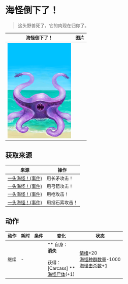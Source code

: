 # 海怪倒下了！  
> 这头野兽死了，它的肉现在归你了。  
  
  海怪倒下了！  |   图片   
 ----  |  ----:   
   |  <img decoding="async" src="Sprite/Seahound.png" href="a.md" style="max-width:300px;max-height:300px;">   
  
## 获取来源  
来源  |  操作  
----  |  ----  
[一头海怪！(事件)](Event_SeahoundFight.md)  |  用长矛攻击！  
[一头海怪！(事件)](Event_SeahoundFight.md)  |  用弓箭攻击！  
[一头海怪！(事件)](Event_SeahoundFight.md)  |  用枪攻击！  
[一头海怪！(事件)](Event_SeahoundFight.md)  |  用投石索攻击！  
## 动作  
动作  |  耗时  |  条件  |  变化  |  状态  
----  |  ----  |  ----  |  ----  |  ----  
继续<br>  |  -  |    |  ** 自身：**<br>消失<br><br>** 获得： **<br>** [Carcass] **<br>  [海怪尸体](SeahoundCarcass.md)(+1)<br>  |  [情绪](Morale.md)+20<br>[海怪种群数量](Pop_Seahounds.md)-1000<br>[海怪击杀数](SeaHoundKills.md)+1  


<script>document.title="海怪倒下了！ - 卡牌生存百科 Card Survival Wiki";</script>